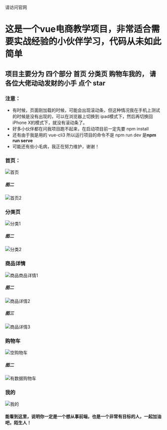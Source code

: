 请访问官网
# 这是一个vue电商教学项目，非常适合需要实战经验的小伙伴学习，代码从未如此简单
## 项目主要分为 四个部分 首页 分类页 购物车我的， 请各位大佬动动发财的小手 点个 star 
### 注意： 
+ 有时候，页面刚加载的时候，可能会出现滚动条，但这种情况我在手机上测试的时候是没有出现的，可以在浏览器上切换到 ipad模式下，然后再切换回iPhone X的模式下，就没有滚动条了。
+ 好多小伙伴都在问我项目跑不起来，在启动项目前一定先要 npm  install
+ 还有由于我是用的 vue-cli3  所以运行项目的命令不是 npm run  dev  是**npm  run  serve**
+ 可能还有些小毛病，我正在努力维护，谢谢！

### 首页：
![首页](https://github.com/sirfuao/imgages/blob/master/shouye.png)

##### 图二

![首页2](https://github.com/sirfuao/imgages/blob/master/shouye2.png)

### 分类页
![分类1](https://github.com/sirfuao/imgages/blob/master/fenlei.png)

##### 图二

![分类2](https://github.com/sirfuao/imgages/blob/master/fenlei2.png)

### 商品详情
![商品商品详情1](https://github.com/sirfuao/imgages/blob/master/xq.png)

##### 图二

![商品详情2](https://github.com/sirfuao/imgages/blob/master/xq2.png)

##### 图三

![商品详情3](https://github.com/sirfuao/imgages/blob/master/xq2.png)

### 购物车
![空购物车](https://github.com/sirfuao/imgages/blob/master/gwc1.png)

##### 图二

![有数据购物车](https://github.com/sirfuao/imgages/blob/master/gwc2.png)

### 我的
![我的](https://github.com/sirfuao/imgages/blob/master/my.png)

#### 能看到这里，说明你一定是一个想从事前端，也是一个非常有目标的人，一起加油吧，陌生人！
